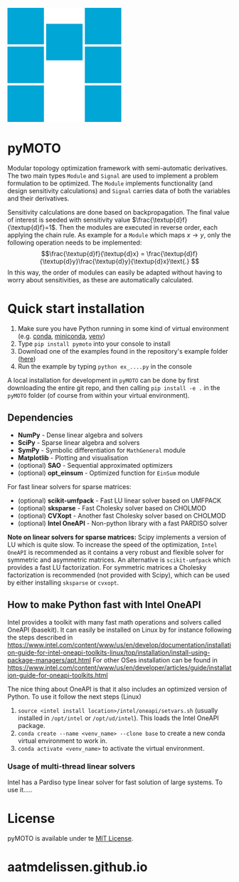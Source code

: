 ![logo](M_logo_256.png)
# pyMOTO
Modular topology optimization framework with semi-automatic derivatives. The two main types `Module` and `Signal`
are used to implement a problem formulation to be optimized. The `Module` implements functionality (and design 
sensitivity calculations) and `Signal` carries data of both the variables and their derivatives. 

Sensitivity calculations are done based on backpropagation. The final value of interest is seeded with sensitivity
value $\frac{\textup{d}f}{\textup{d}f}=1$. Then the modules are executed in reverse order, each applying the chain rule.
As example for a `Module` which maps $x\rightarrow y$, only the following operation needs to be implemented:
$$\frac{\textup{d}f}{\textup{d}x} = \frac{\textup{d}f}{\textup{d}y}\frac{\textup{d}y}{\textup{d}x}\text{.} $$
In this way, the order of modules can easily be adapted without having to worry about sensitivities, as these are 
automatically calculated.

# Quick start installation
1. Make sure you have Python running in some kind of virtual environment (e.g. 
[conda](https://docs.conda.io/projects/conda/en/stable/), [miniconda](https://docs.conda.io/en/latest/miniconda.html),
[venv](https://realpython.com/python-virtual-environments-a-primer/))
2. Type `pip install pymoto` into your console to install
3. Download one of the examples found in the repository's example folder 
([here](https://github.com/aatmdelissen/pyMOTO/tree/master/examples))
4. Run the example by typing `python ex_....py` in the console


A local installation for development in `pyMOTO` can be done by first downloading the entire git repo, and then calling 
`pip install -e .` in the `pyMOTO` folder (of course from within your virtual environment).

## Dependencies
* **NumPy** - Dense linear algebra and solvers
* **SciPy** - Sparse linear algebra and solvers
* **SymPy** - Symbolic differentiation for `MathGeneral` module
* **Matplotlib** - Plotting and visualisation
* (optional) **SAO** - Sequential approximated optimizers
* (optional) **opt_einsum** - Optimized function for `EinSum` module

For fast linear solvers for sparse matrices:
* (optional) **scikit-umfpack** - Fast LU linear solver based on UMFPACK
* (optional) **sksparse** - Fast Cholesky solver based on CHOLMOD
* (optional) **CVXopt** - Another fast Cholesky solver based on CHOLMOD
* (optional) **Intel OneAPI** - Non-python library with a fast PARDISO solver

__Note on linear solvers for sparse matrices:__ Scipy implements a version of LU which is quite slow. To increase the 
speed of the optimization, `Intel OneAPI` is recommended as it contains a very robust and flexible solver for symmetric 
and asymmetric matrices. An alternative is `scikit-umfpack` which provides a fast LU factorization. For symmetric 
matrices a Cholesky factorization is recommended (not provided with Scipy), which can be used by either installing 
`sksparse` or `cvxopt`.


## How to make Python fast with Intel OneAPI
Intel provides a toolkit with many fast math operations and solvers called OneAPI (basekit). 
It can easily be installed on Linux by for instance following the steps described in https://www.intel.com/content/www/us/en/develop/documentation/installation-guide-for-intel-oneapi-toolkits-linux/top/installation/install-using-package-managers/apt.html
For other OSes installation can be found in https://www.intel.com/content/www/us/en/developer/articles/guide/installation-guide-for-oneapi-toolkits.html

The nice thing about OneAPI is that it also includes an optimized version of Python. To use it follow the next steps (Linux)

1. `source <intel install location>/intel/oneapi/setvars.sh` (usually installed in `/opt/intel` or `/opt/ud/intel`). This loads the Intel OneAPI package.
2. `conda create --name <venv_name> --clone base` to create a new conda virtual environment to work in.
3. `conda activate <venv_name>` to activate the virtual environment.

### Usage of multi-thread linear solvers
Intel has a Pardiso type linear solver for fast solution of large systems.
To use it.....

# License
pyMOTO is available under te [MIT License](https://opensource.org/licenses/MIT).
# aatmdelissen.github.io
